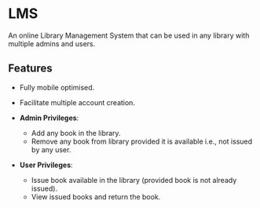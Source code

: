 # LMS
An online Library Management System that can be used in any library with multiple admins and users.

## Features

* Fully mobile optimised.
* Facilitate multiple account creation.

* __Admin Privileges__: 
    - Add any book in the library.
    - Remove any book from library provided it is available i.e., not issued by any user.

* __User Privileges__:
    - Issue book available in the library (provided book is not already issued).
    - View issued books and return the book.
